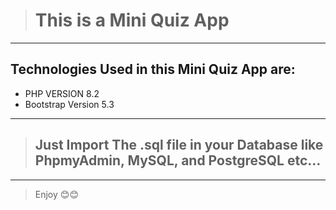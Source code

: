 > # This is a Mini Quiz App

---

## Technologies Used in this Mini Quiz App are:

- PHP VERSION 8.2
- Bootstrap Version 5.3

---

> ## Just Import The .sql file in your Database like PhpmyAdmin, MySQL, and PostgreSQL etc...

---

> Enjoy 😊😊
